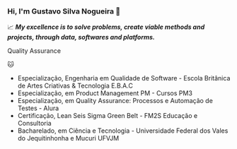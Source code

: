 ### Hi, I'm Gustavo Silva Nogueira 👋

:chart_with_upwards_trend: ***My excellence is to solve problems, create viable methods and projects, through data, softwares and platforms.***

Quality Assurance

:cat: 

- Especialização, Engenharia em Qualidade de Software - Escola Britânica de Artes Criativas & Tecnologia E.B.A.C 
- Especialização, em Product Management PM - Cursos PM3
- Especialização, em Quality Assurance: Processos e Automação de Testes - Alura
- Certificação, Lean Seis Sigma Green Belt - FM2S Educação e Consultoria
- Bacharelado, em Ciência e Tecnologia - Universidade Federal dos Vales do Jequitinhonha e Mucuri UFVJM
